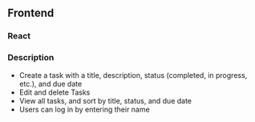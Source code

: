 ## Frontend
### React
### Description
* Create a task with a title, description, status (completed, in progress, etc.), and due date
* Edit and delete Tasks
* View all tasks, and sort by title, status, and due date
* Users can log in by entering their name